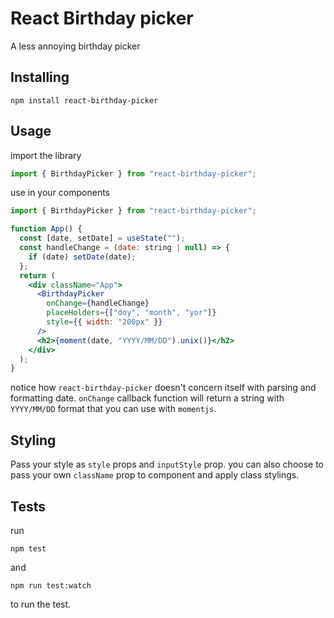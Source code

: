 # React Birthday picker

A less annoying birthday picker

## Installing

```
npm install react-birthday-picker
```

## Usage

import the library

```js
import { BirthdayPicker } from "react-birthday-picker";
```

use in your components

```jsx
import { BirthdayPicker } from "react-birthday-picker";

function App() {
  const [date, setDate] = useState("");
  const handleChange = (date: string | null) => {
    if (date) setDate(date);
  };
  return (
    <div className="App">
      <BirthdayPicker
        onChange={handleChange}
        placeHolders={["doy", "month", "yor"]}
        style={{ width: "200px" }}
      />
      <h2>{moment(date, "YYYY/MM/DD").unix()}</h2>
    </div>
  );
}
```

notice how `react-birthday-picker` doesn't concern itself with parsing and formatting date.
`onChange` callback function will return a string with `YYYY/MM/DD` format that you can use with `momentjs`.

## Styling

Pass your style as `style` props and `inputStyle` prop.
you can also choose to pass your own `className` prop to component and apply class stylings.

## Tests

run

```
npm test
```

and

```
npm run test:watch
```

to run the test.
